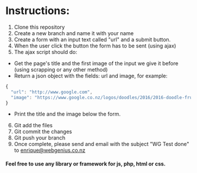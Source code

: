 # Instructions:

1. Clone this repository
2. Create a new branch and name it with your name
3. Create a form with an input text called "url" and a submit button.
4. When the user click the button the form has to be sent (using ajax)
5. The ajax script should do:
  * Get the page's title and the first image of the input we give it before (using scrapping or any other method)
  * Return a json object with the fields: url and image, for example:
  ```javascript  
  {
    "url": "http://www.google.com",
    "image": "https://www.google.co.nz/logos/doodles/2016/2016-doodle-fruit-games-day-11-5698592858701824-res.png"
  }
  ```
  * Print the title and the image below the form.
6. Git add the files
7. Git commit the changes
8. Git push your branch 
9. Once complete, please send and email with the subject "WG Test done" to enrique@webgenius.co.nz

#### Feel free to use any library or framework for js, php, html or css.


